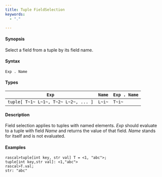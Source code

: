```yaml
---
title: Tuple FieldSelection
keywords:
  - "."

---
```


#### Synopsis

Select a field from a tuple by its field name.

#### Syntax

`Exp . Name`

#### Types


| `Exp`                                 | `Name` | `Exp . Name` |
| --- | --- | --- |
|`tuple[ T~1~ L~1~, T~2~ L~2~, ... ]` |  `L~i~` | `T~i~`         |


#### Description

Field selection applies to tuples with named elements.
_Exp_ should evaluate to a tuple with field _Name_ and returns the value of that field.
_Name_ stands for itself and is not evaluated.

#### Examples


```rascal-shell 
rascal>tuple[int key, str val] T = <1, "abc">;
tuple[int key,str val]: <1,"abc">
rascal>T.val;
str: "abc"
```


